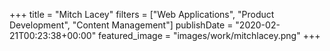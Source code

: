 +++
title = "Mitch Lacey"
filters = ["Web Applications", "Product Development", "Content Management"]
publishDate = "2020-02-21T00:23:38+00:00"
featured_image = "images/work/mitchlacey.png"
+++